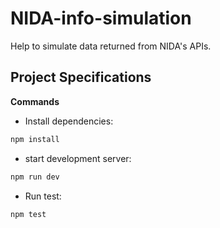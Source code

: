 # NIDA-info-simulation
Help to simulate data returned from NIDA's APIs.


## Project Specifications

**Commands**
- Install dependencies: 
```bash
npm install
```
- start development server: 
```bash
npm run dev
```
- Run test: 
```bash
npm test
```

